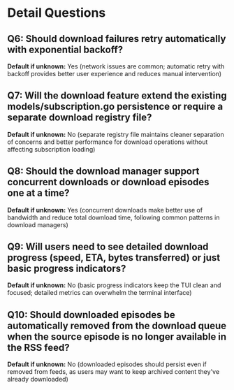 # Detail Questions

## Q6: Should download failures retry automatically with exponential backoff?
**Default if unknown:** Yes (network issues are common; automatic retry with backoff provides better user experience and reduces manual intervention)

## Q7: Will the download feature extend the existing models/subscription.go persistence or require a separate download registry file?
**Default if unknown:** No (separate registry file maintains cleaner separation of concerns and better performance for download operations without affecting subscription loading)

## Q8: Should the download manager support concurrent downloads or download episodes one at a time?
**Default if unknown:** Yes (concurrent downloads make better use of bandwidth and reduce total download time, following common patterns in download managers)

## Q9: Will users need to see detailed download progress (speed, ETA, bytes transferred) or just basic progress indicators?
**Default if unknown:** No (basic progress indicators keep the TUI clean and focused; detailed metrics can overwhelm the terminal interface)

## Q10: Should downloaded episodes be automatically removed from the download queue when the source episode is no longer available in the RSS feed?
**Default if unknown:** No (downloaded episodes should persist even if removed from feeds, as users may want to keep archived content they've already downloaded)
